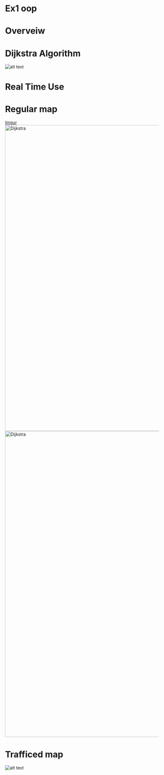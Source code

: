 # Ex1 oop
# Overveiw 
# Dijkstra Algorithm
![alt text](https://i.ibb.co/G25wb87/Dijkstra-Ex1.png)
# Real Time Use

# Regular map
[Imgur](https://imgur.com/MhUFS8i)
<a href="https://ibb.co/s2G6Xgx"><img src="https://i.ibb.co/qdfW2Dq/2020-11-19-10-43-52.png" alt="Dijkstra" border="0" width="1000"></a>
<a href="https://ibb.co/s2G6Xgx"><img src="https://imgur.com/MhUFS8i" alt="Dijkstra" border="0" width="1000"></a>


# Trafficed map 
![alt text](https://i.ibb.co/s2G6Xgx/2020-11-19-10-43-52.png)

